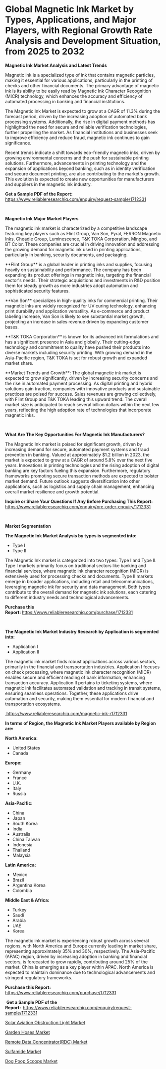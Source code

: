 <p><h1>Global Magnetic Ink Market by Types, Applications, and Major Players, with Regional Growth Rate Analysis and Development Situation, from 2025 to 2032</h1></p><p><strong>Magnetic Ink Market Analysis and Latest Trends</strong></p>
<p><p>Magnetic ink is a specialized type of ink that contains magnetic particles, making it essential for various applications, particularly in the printing of checks and other financial documents. The primary advantage of magnetic ink is its ability to be easily read by Magnetic Ink Character Recognition (MICR) technology, which enhances the accuracy and efficiency of automated processing in banking and financial institutions.</p><p>The Magnetic Ink Market is expected to grow at a CAGR of 11.3% during the forecast period, driven by the increasing adoption of automated bank processing systems. Additionally, the rise in digital payment methods has highlighted the need for secure and reliable verification technologies, further propelling the market. As financial institutions and businesses seek to improve efficiency and reduce fraud, magnetic ink continues to gain significance.</p><p>Recent trends indicate a shift towards eco-friendly magnetic inks, driven by growing environmental concerns and the push for sustainable printing solutions. Furthermore, advancements in printing technology and the expansion of applications beyond banking, such as in identity verification and secure document printing, are also contributing to the market's growth. This evolution is expected to create new opportunities for manufacturers and suppliers in the magnetic ink industry.</p></p>
<p><strong>Get a Sample PDF of the Report:&nbsp;</strong> <a href="https://www.reliableresearchiq.com/enquiry/request-sample/1712331?utm_campaign=1102&utm_medium=2&utm_source=Github&utm_content=ia&utm_term=28032025&utm_id=magnetic-ink">https://www.reliableresearchiq.com/enquiry/request-sample/1712331</a></p>
<p>&nbsp;</p>
<p><strong>Magnetic Ink Major Market Players</strong></p>
<p><p>The magnetic ink market is characterized by a competitive landscape featuring key players such as Flint Group, Van Son, Pyral, FERRON Magnetic Inks, Cheadle Group, Luminescence, T&K TOKA Corporation, Mingbo, and BT Color. These companies are crucial in driving innovation and addressing the growing demand for magnetic ink used in printing applications, particularly in banking, security documents, and packaging.</p><p>**Flint Group** is a global leader in printing inks and supplies, focusing heavily on sustainability and performance. The company has been expanding its product offerings in magnetic inks, targeting the financial sector's needs. Their strategic acquisitions and investments in R&D position them for steady growth as more industries adopt automation and sophisticated security features.</p><p>**Van Son** specializes in high-quality inks for commercial printing. Their magnetic inks are widely recognized for UV curing technology, enhancing print durability and application versatility. As e-commerce and product labeling increase, Van Son is likely to see substantial market growth, projecting an increase in sales revenue driven by expanding customer bases.</p><p>**T&K TOKA Corporation** is known for its advanced ink formulations and has a significant presence in Asia and globally. Their cutting-edge technology and commitment to quality have pushed their products into diverse markets including security printing. With growing demand in the Asia-Pacific region, T&K TOKA is set for robust growth and expanded market share.</p><p>**Market Trends and Growth**: The global magnetic ink market is expected to grow significantly, driven by increasing security concerns and the rise in automated payment processing. As digital printing and hybrid solutions gain traction, companies with innovative products and sustainable practices are poised for success. Sales revenues are growing collectively, with Flint Group and T&K TOKA leading this upward trend. The overall market size is anticipated to reach several billion dollars within the next few years, reflecting the high adoption rate of technologies that incorporate magnetic inks.</p></p>
<p>&nbsp;</p>
<p><strong>What Are The Key Opportunities For Magnetic Ink Manufacturers?</strong></p>
<p><p>The Magnetic Ink market is poised for significant growth, driven by increasing demand for secure, automated payment systems and fraud prevention in banking. Valued at approximately $1.2 billion in 2023, the market is expected to grow at a CAGR of around 5.8% over the next five years. Innovations in printing technologies and the rising adoption of digital banking are key factors fueling this expansion. Furthermore, regulatory frameworks promoting secure transaction methods are expected to bolster market demand. Future outlook suggests diversification into other applications, such as logistics and supply chain management, enhancing overall market resilience and growth potential.</p></p>
<p><strong>Inquire or Share Your Questions If Any Before Purchasing This Report:</strong> <a href="https://www.reliableresearchiq.com/enquiry/pre-order-enquiry/1712331?utm_campaign=1102&utm_medium=2&utm_source=Github&utm_content=ia&utm_term=28032025&utm_id=magnetic-ink">https://www.reliableresearchiq.com/enquiry/pre-order-enquiry/1712331</a></p>
<p>&nbsp;</p>
<p><strong>Market Segmentation</strong></p>
<p><strong>The Magnetic Ink Market Analysis by types is segmented into:</strong></p>
<p><ul><li>Type I</li><li>Type II</li></ul></p>
<p><p>The Magnetic Ink market is categorized into two types: Type I and Type II. Type I markets primarily focus on traditional sectors like banking and financial services, where magnetic ink character recognition (MICR) is extensively used for processing checks and documents. Type II markets emerge in broader applications, including retail and telecommunications, leveraging magnetic ink for security and data management. Both types contribute to the overall demand for magnetic ink solutions, each catering to different industry needs and technological advancements.</p></p>
<p><strong>Purchase this Report:&nbsp;</strong><a href="https://www.reliableresearchiq.com/purchase/1712331?utm_campaign=1102&utm_medium=2&utm_source=Github&utm_content=ia&utm_term=28032025&utm_id=magnetic-ink">https://www.reliableresearchiq.com/purchase/1712331</a></p>
<p>&nbsp;</p>
<p><strong>The Magnetic Ink Market Industry Research by Application is segmented into:</strong></p>
<p><ul><li>Application I</li><li>Application II</li></ul></p>
<p><p>The magnetic ink market finds robust applications across various sectors, primarily in the financial and transportation industries. Application I focuses on check processing, where magnetic ink character recognition (MICR) enables secure and efficient reading of bank information, enhancing transaction accuracy. Application II pertains to ticketing systems, where magnetic ink facilitates automated validation and tracking in transit systems, ensuring seamless operations. Together, these applications drive automation and security, making them essential for modern financial and transportation ecosystems.</p></p>
<p><a href="https://www.reliableresearchiq.com/magnetic-ink-r1712331?utm_campaign=1102&utm_medium=2&utm_source=Github&utm_content=ia&utm_term=28032025&utm_id=magnetic-ink">&nbsp;https://www.reliableresearchiq.com/magnetic-ink-r1712331</a></p>
<p><strong>In terms of Region, the Magnetic Ink Market Players available by Region are:</strong></p>
<p>
    <p> <strong> North America: </strong>
        <ul>
            <li>United States</li>
            <li>Canada</li>
        </ul>
        </p> 
    <p> <strong> Europe: </strong>
        <ul>
            <li>Germany</li>
            <li>France</li>
            <li>U.K.</li>
            <li>Italy</li>
            <li>Russia</li>
        </ul>
        </p> 
    <p> <strong> Asia-Pacific: </strong>
        <ul>
            <li>China</li>
            <li>Japan</li>
            <li>South Korea</li>
            <li>India</li>
            <li>Australia</li>
            <li>China Taiwan</li>
            <li>Indonesia</li>
            <li>Thailand</li>
            <li>Malaysia</li>
        </ul>
        </p> 
    <p> <strong> Latin America: </strong>
        <ul>
            <li>Mexico</li>
            <li>Brazil</li>
            <li>Argentina Korea</li>
            <li>Colombia</li>
        </ul>
        </p> 
    <p> <strong> Middle East & Africa: </strong>
        <ul>
            <li>Turkey</li>
            <li>Saudi</li>
            <li>Arabia</li>
            <li>UAE</li>
            <li>Korea</li>
        </ul>
    </p>
    </p>
<p><p>The magnetic ink market is experiencing robust growth across several regions, with North America and Europe currently leading in market share, representing approximately 35% and 30%, respectively. The Asia-Pacific (APAC) region, driven by increasing adoption in banking and financial sectors, is forecasted to grow rapidly, contributing around 25% of the market. China is emerging as a key player within APAC. North America is expected to maintain dominance due to technological advancements and stringent regulatory frameworks.</p></p>
<p><strong>Purchase this Report: </strong><a href="https://www.reliableresearchiq.com/purchase/1712331?utm_campaign=1102&utm_medium=2&utm_source=Github&utm_content=ia&utm_term=28032025&utm_id=magnetic-ink">https://www.reliableresearchiq.com/purchase/1712331</a></p>
<p>&nbsp;<strong>Get a Sample PDF of the Report:&nbsp;&nbsp;</strong><a href="https://www.reliableresearchiq.com/enquiry/request-sample/1712331?utm_campaign=1102&utm_medium=2&utm_source=Github&utm_content=ia&utm_term=28032025&utm_id=magnetic-ink">https://www.reliableresearchiq.com/enquiry/request-sample/1712331</a></p>
<p><strong></strong></p>
<p><p><a href="https://github.com/airitaursela/Market-Research-Report-List-1/blob/main/solar-aviation-obstruction-light-market.md?utm_campaign=1102&utm_medium=2&utm_source=Github&utm_content=ia&utm_term=28032025&utm_id=magnetic-ink">Solar Aviation Obstruction Light Market</a></p><p><a href="https://github.com/ardgenoud/Market-Research-Report-List-1/blob/main/garden-hoses-market.md?utm_campaign=1102&utm_medium=2&utm_source=Github&utm_content=ia&utm_term=28032025&utm_id=magnetic-ink">Garden Hoses Market</a></p><p><a href="https://github.com/cingozascard/Market-Research-Report-List-1/blob/main/remote-data-concentratorrdc-market.md?utm_campaign=1102&utm_medium=2&utm_source=Github&utm_content=ia&utm_term=28032025&utm_id=magnetic-ink">Remote Data Concentrator(RDC) Market</a></p><p><a href="https://github.com/gauldvikerm6/Market-Research-Report-List-1/blob/main/sulfamide-market.md?utm_campaign=1102&utm_medium=2&utm_source=Github&utm_content=ia&utm_term=28032025&utm_id=magnetic-ink">Sulfamide Market</a></p><p><a href="https://github.com/benasjuettk3/Market-Research-Report-List-1/blob/main/dog-poop-scoops-market.md?utm_campaign=1102&utm_medium=2&utm_source=Github&utm_content=ia&utm_term=28032025&utm_id=magnetic-ink">Dog Poop Scoops Market</a></p></p>